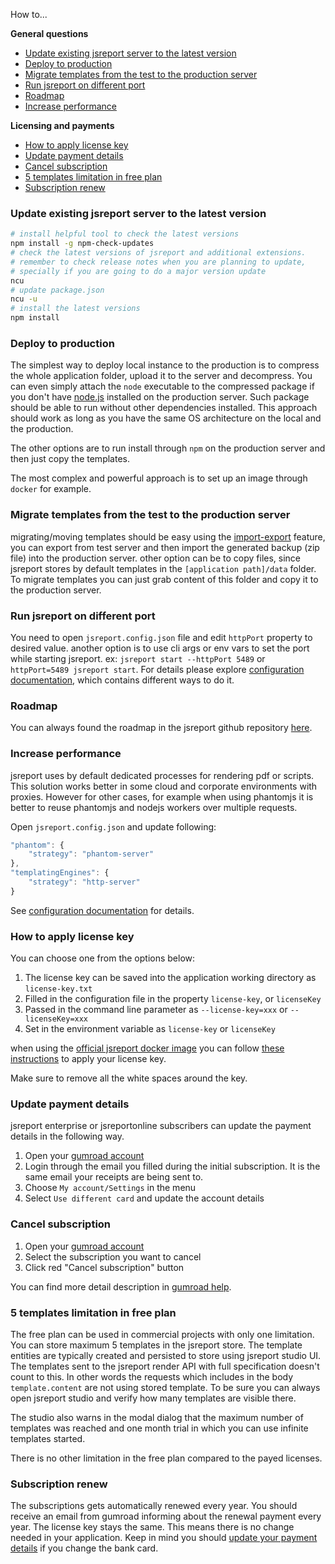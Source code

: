 


How to...

**General questions**
- [Update existing jsreport server to the latest version](#update-server)    
- [Deploy to production](#deploy-to-production)
- [Migrate templates from the test to the production server](#migrate-templates)    
- [Run jsreport on different port](#port-config)
- [Roadmap](#roadmap)
- [Increase performance](#performance)    

**Licensing and payments**
- [How to apply license key](#how-to-apply-license-key)    
- [Update payment details](#update-payment-details)
- [Cancel subscription](#cancel-subscription)     
- [5 templates limitation in free plan](#5-templates-limitation-in-free-plan)
- [Subscription renew](#subscription-renew)

### <a name="update-server"></a>Update existing jsreport server to the latest version

```bash
# install helpful tool to check the latest versions
npm install -g npm-check-updates
# check the latest versions of jsreport and additional extensions.
# remember to check release notes when you are planning to update,
# specially if you are going to do a major version update
ncu
# update package.json
ncu -u
# install the latest versions
npm install
```

### <a name="deploy-to-production"></a>Deploy to production

The simplest way to deploy local instance to the production is to compress the whole application folder, upload it to the server and decompress. You can even simply attach the `node` executable to the compressed package if you don't have [node.js](https://nodejs.org/en/) installed on the production server.  Such package should be able to run without other dependencies installed. This approach should work as long as you have the same OS architecture on the local and the production.

The other options are to run install through `npm` on the production server and then just copy the templates.

The most complex and powerful approach is to set up an image through `docker` for example.

### <a name="migrate-templates"></a>Migrate templates from the test to the production server

migrating/moving templates should be easy using the [import-export](https://jsreport.net/learn/import-export) feature, you can export from test server and then import the generated backup (zip file) into the production server. other option can be to copy files, since jsreport stores by default templates in the `[application path]/data` folder. To migrate templates you can just grab content of this folder and copy it to the production server.

### <a name="port-config"></a>Run jsreport on different port

You need to open `jsreport.config.json` file and edit `httpPort` property to desired value. another option is to use cli args or env vars to set the port while starting jsreport. ex: `jsreport start --httpPort 5489` or `httpPort=5489 jsreport start`. For details please explore [configuration documentation](/learn/configuration), which contains different ways to do it.

### <a name="roadmap"></a>Roadmap

You can always found the roadmap in the jsreport github repository [here](https://github.com/jsreport/jsreport#roadmap).

### <a name="performance"></a>Increase performance

jsreport uses by default dedicated processes for rendering pdf or scripts.  This solution works better in some cloud and corporate environments with proxies. However for other cases, for example when using phantomjs it is better to reuse phantomjs and nodejs workers over multiple requests.

Open `jsreport.config.json` and update following:

```js
"phantom": {     
	"strategy": "phantom-server"
},
"templatingEngines": {       
	"strategy": "http-server"
}
```

See [configuration documentation](/learn/configuration) for details.

### <a name="how-to-apply-license-key"></a>How to apply license key
You can choose one from the options below:

1. The license key can be saved into the application working directory as `license-key.txt`
2. Filled in the configuration file in the property `license-key`, or `licenseKey`
3. Passed in the command line parameter as `--license-key=xxx` or `--licenseKey=xxx`
4. Set in the environment variable as `license-key` or `licenseKey`

when using the [official jsreport docker image](https://github.com/jsreport/jsreport/blob/master/docker/README.md) you can follow [these instructions](https://github.com/jsreport/jsreport/blob/master/docker/README.md#apply-license-key) to apply your license key.

Make sure to remove all the white spaces around the key.

### <a name="update-payment-details"></a>Update payment details

jsreport enterprise or jsreportonline subscribers can update the payment details in the following way.

1. Open your [gumroad account](https://gumroad.com/library)
2. Login through the email you filled during the initial subscription. It is the same email your receipts are being sent to.
3. Choose `My account/Settings` in the menu
4. Select `Use different card` and update the account details

### <a name="cancel-subscription"></a>Cancel subscription
1. Open your [gumroad account](https://gumroad.com/library)
2. Select the subscription you want to cancel
3. Click red "Cancel subscription" button

You can find more detail description in [gumroad help](https://help.gumroad.com/11167-buyer-faq/how-do-i-cancel-a-subscription).

### <a name="5-templates-limitation-in-free-plan"></a>5 templates limitation in free plan
The free plan can be used in commercial projects with only one limitation. You can store maximum 5 templates in the jsreport store. The template entities are typically created and persisted to store using jsreport studio UI. The templates sent to the jsreport render API with full specification doesn't count to this. In other words the requests which includes in the body `template.content` are not using stored template. To be sure you can always open jsreport studio and verify how many templates are visible there.

The studio also warns in the modal dialog that the maximum number of templates was reached and one month trial in which you can use infinite templates started.

There is no other limitation in the free plan compared to the payed licenses.

### <a name="subscription-renew"></a>Subscription renew

The subscriptions gets automatically renewed every year. You should receive an email from gumroad informing about the renewal payment every year. The license key stays the same. This means there is no change needed in your application. Keep in mind you should [update your payment details](#update-payment-details) if you change the bank card. 
